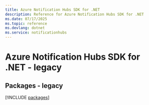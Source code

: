 ```yaml
---
title: Azure Notification Hubs SDK for .NET
description: Reference for Azure Notification Hubs SDK for .NET
ms.date: 07/17/2025
ms.topic: reference
ms.devlang: dotnet
ms.service: notificationhubs
---
```

# Azure Notification Hubs SDK for .NET - legacy
## Packages - legacy
[!INCLUDE [packages](notification-hubs-index.md)]